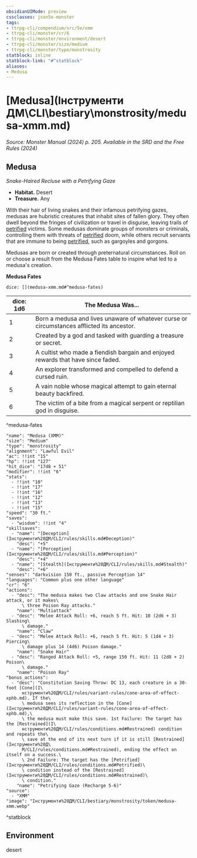 ```yaml
---
obsidianUIMode: preview
cssclasses: json5e-monster
tags:
- ttrpg-cli/compendium/src/5e/xmm
- ttrpg-cli/monster/cr/6
- ttrpg-cli/monster/environment/desert
- ttrpg-cli/monster/size/medium
- ttrpg-cli/monster/type/monstrosity
statblock: inline
statblock-link: "#^statblock"
aliases:
- Medusa
---
```

# [Medusa](Інструменти ДМ\CLI\bestiary\monstrosity/medusa-xmm.md)
*Source: Monster Manual (2024) p. 205. Available in the <span title='Systems Reference Document (5.2)'>SRD</span> and the Free Rules (2024)*  

## Medusa

*Snake-Haired Recluse with a Petrifying Gaze*

- **Habitat.** Desert  
- **Treasure.** Any  

With their hair of living snakes and their infamous petrifying gazes, medusas are hubristic creatures that inhabit sites of fallen glory. They often dwell beyond the fringes of civilization or travel in disguise, leaving trails of [petrified](Інструменти%20ДМ/CLI/rules/conditions.md#Petrified) victims. Some medusas dominate groups of monsters or criminals, controlling them with threats of [petrified](Інструменти%20ДМ/CLI/rules/conditions.md#Petrified) doom, while others recruit servants that are immune to being [petrified](Інструменти%20ДМ/CLI/rules/conditions.md#Petrified), such as gargoyles and gorgons.

Medusas are born or created through preternatural circumstances. Roll on or choose a result from the Medusa Fates table to inspire what led to a medusa's creation.

**Medusa Fates**

`dice: [](medusa-xmm.md#^medusa-fates)`

| dice: 1d6 | The Medusa Was... |
|-----------|-------------------|
| 1 | Born a medusa and lives unaware of whatever curse or circumstances afflicted its ancestor. |
| 2 | Created by a god and tasked with guarding a treasure or secret. |
| 3 | A cultist who made a fiendish bargain and enjoyed rewards that have since faded. |
| 4 | An explorer transformed and compelled to defend a cursed ruin. |
| 5 | A vain noble whose magical attempt to gain eternal beauty backfired. |
| 6 | The victim of a bite from a magical serpent or reptilian god in disguise. |
^medusa-fates

```statblock
"name": "Medusa (XMM)"
"size": "Medium"
"type": "monstrosity"
"alignment": "Lawful Evil"
"ac": !!int "15"
"hp": !!int "127"
"hit_dice": "17d8 + 51"
"modifier": !!int "6"
"stats":
  - !!int "10"
  - !!int "17"
  - !!int "16"
  - !!int "12"
  - !!int "13"
  - !!int "15"
"speed": "30 ft."
"saves":
  - "wisdom": !!int "4"
"skillsaves":
  - "name": "[Deception](Інструменти%20ДМ/CLI/rules/skills.md#Deception)"
    "desc": "+5"
  - "name": "[Perception](Інструменти%20ДМ/CLI/rules/skills.md#Perception)"
    "desc": "+4"
  - "name": "[Stealth](Інструменти%20ДМ/CLI/rules/skills.md#Stealth)"
    "desc": "+6"
"senses": "darkvision 150 ft., passive Perception 14"
"languages": "Common plus one other language"
"cr": "6"
"actions":
  - "desc": "The medusa makes two Claw attacks and one Snake Hair attack, or it makes\
      \ three Poison Ray attacks."
    "name": "Multiattack"
  - "desc": "Melee Attack Roll: +6, reach 5 ft. Hit: 10 (2d6 + 3) Slashing\
      \ damage."
    "name": "Claw"
  - "desc": "Melee Attack Roll: +6, reach 5 ft. Hit: 5 (1d4 + 3) Piercing\
      \ damage plus 14 (4d6) Poison damage."
    "name": "Snake Hair"
  - "desc": "Ranged Attack Roll: +5, range 150 ft. Hit: 11 (2d8 + 2) Poison\
      \ damage."
    "name": "Poison Ray"
"bonus_actions":
  - "desc": "Constitution Saving Throw: DC 13, each creature in a 30-foot [Cone](І\
      нструменти%20ДМ/CLI/rules/variant-rules/cone-area-of-effect-xphb.md). If the\
      \ medusa sees its reflection in the [Cone](Інструменти%20ДМ/CLI/rules/variant-rules/cone-area-of-effect-xphb.md),\
      \ the medusa must make this save. 1st Failure: The target has the [Restrained](І\
      нструменти%20ДМ/CLI/rules/conditions.md#Restrained) condition and repeats the\
      \ save at the end of its next turn if it is still [Restrained](Інструменти%20Д\
      М/CLI/rules/conditions.md#Restrained), ending the effect on itself on a success.\
      \ 2nd Failure: The target has the [Petrified](Інструменти%20ДМ/CLI/rules/conditions.md#Petrified)\
      \ condition instead of the [Restrained](Інструменти%20ДМ/CLI/rules/conditions.md#Restrained)\
      \ condition."
    "name": "Petrifying Gaze (Recharge 5-6)"
"source":
  - "XMM"
"image": "Інструменти%20ДМ/CLI/bestiary/monstrosity/token/medusa-xmm.webp"
```
^statblock

## Environment

desert